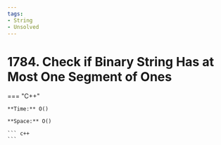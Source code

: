 ```yaml
---
tags:
- String
- Unsolved
---
```



# 1784. Check if Binary String Has at Most One Segment of Ones

=== "C++"

    **Time:** O()

    **Space:** O()

    ``` c++
    ```